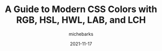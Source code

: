 ---
author: michebarks
date: 2021-11-17
permalink: false
publisher: smashingmag
tags:
  - guides
  - css
  - colors
target_url: https://www.smashingmagazine.com/2021/11/guide-modern-css-colors/
title: "A Guide to Modern CSS Colors with RGB, HSL, HWL, LAB, and LCH"
---